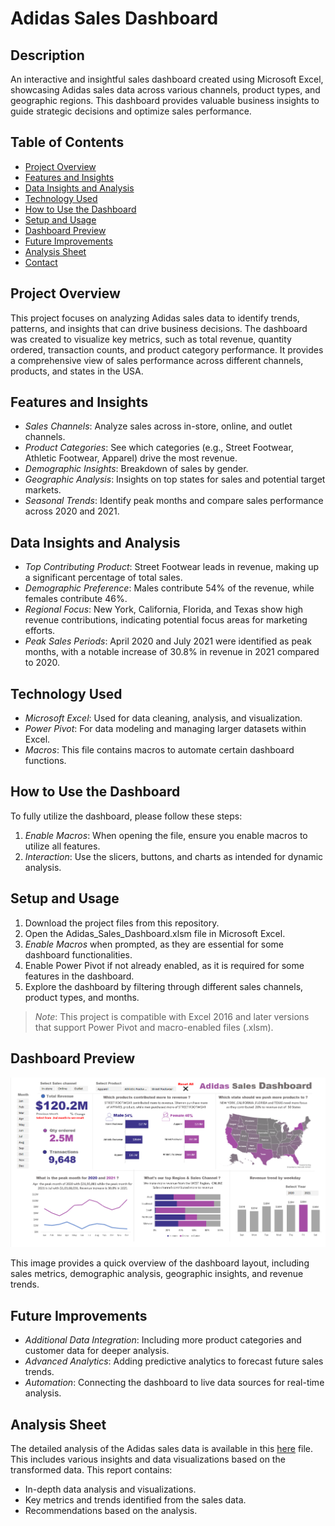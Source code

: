 # Adidas Sales Dashboard

## Description
An interactive and insightful sales dashboard created using Microsoft Excel, showcasing Adidas sales data across various channels, product types, and geographic regions. This dashboard provides valuable business insights to guide strategic decisions and optimize sales performance.

## Table of Contents

- [Project Overview](#project-overview)
- [Features and Insights](#features-and-insights)
- [Data Insights and Analysis](#data-insights-and-analysis)
- [Technology Used](#technology-used)
- [How to Use the Dashboard](#how-to-use-the-dashboard)
- [Setup and Usage](#setup-and-usage)
- [Dashboard Preview](#dashboard-preview)
- [Future Improvements](#future-improvements)
- [Analysis Sheet](#Analysis-Sheet)
- [Contact](#contact)

## Project Overview

This project focuses on analyzing Adidas sales data to identify trends, patterns, and insights that can drive business decisions. The dashboard was created to visualize key metrics, such as total revenue, quantity ordered, transaction counts, and product category performance. It provides a comprehensive view of sales performance across different channels, products, and states in the USA.

## Features and Insights

- *Sales Channels*: Analyze sales across in-store, online, and outlet channels.
- *Product Categories*: See which categories (e.g., Street Footwear, Athletic Footwear, Apparel) drive the most revenue.
- *Demographic Insights*: Breakdown of sales by gender.
- *Geographic Analysis*: Insights on top states for sales and potential target markets.
- *Seasonal Trends*: Identify peak months and compare sales performance across 2020 and 2021.

## Data Insights and Analysis

- *Top Contributing Product*: Street Footwear leads in revenue, making up a significant percentage of total sales.
- *Demographic Preference*: Males contribute 54% of the revenue, while females contribute 46%.
- *Regional Focus*: New York, California, Florida, and Texas show high revenue contributions, indicating potential focus areas for marketing efforts.
- *Peak Sales Periods*: April 2020 and July 2021 were identified as peak months, with a notable increase of 30.8% in revenue in 2021 compared to 2020.

## Technology Used

- *Microsoft Excel*: Used for data cleaning, analysis, and visualization.
- *Power Pivot*: For data modeling and managing larger datasets within Excel.
- *Macros*: This file contains macros to automate certain dashboard functions.

## How to Use the Dashboard

To fully utilize the dashboard, please follow these steps:

1. *Enable Macros*: When opening the file, ensure you enable macros to utilize all features.
2. *Interaction*: Use the slicers, buttons, and charts as intended for dynamic analysis.

## Setup and Usage

1. Download the project files from this repository.
2. Open the Adidas_Sales_Dashboard.xlsm file in Microsoft Excel.
3. *Enable Macros* when prompted, as they are essential for some dashboard functionalities.
4. Enable Power Pivot if not already enabled, as it is required for some features in the dashboard.
5. Explore the dashboard by filtering through different sales channels, product types, and months.

> *Note*: This project is compatible with Excel 2016 and later versions that support Power Pivot and macro-enabled files (.xlsm).

## Dashboard Preview

![Adidas Sales Dashboard](https://github.com/shivasai45/Adidas-Sales-Report/blob/main/Adidas_Image.png)

This image provides a quick overview of the dashboard layout, including sales metrics, demographic analysis, geographic insights, and revenue trends.

## Future Improvements

- *Additional Data Integration*: Including more product categories and customer data for deeper analysis.
- *Advanced Analytics*: Adding predictive analytics to forecast future sales trends.
- *Automation*: Connecting the dashboard to live data sources for real-time analysis.

## Analysis Sheet

The detailed analysis of the Adidas sales data is available in this [here](https://github.com/shivasai45/Adidas-Sales-Report/blob/main/Adidas_Analysis.xlsx) file. This includes various insights and data visualizations based on the transformed data. This report contains:
- In-depth data analysis and visualizations.
- Key metrics and trends identified from the sales data.
- Recommendations based on the analysis.
